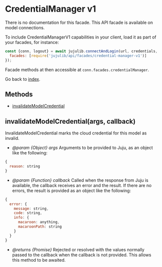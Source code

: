 <!---
NOTE: this file has been generated by the doc command in js-libjuju
on Fri 2018/11/09 14:32:38 UTC. Do not manually edit this file.
--->
# CredentialManager v1

There is no documentation for this facade.
This API facade is available on model connections.

To include CredentialManagerV1 capabilities in your client, load it as
part of your facades, for instance:
```javascript
const {conn, logout} = await jujulib.connectAndLogin(url, credentials, {
  facades: [require('jujulib/api/facades/credential-manager-v1')]
});
```
Facade methods at then accessible at `conn.facades.credentialManager`.

Go back to [index](index.md).

## Methods
- [invalidateModelCredential](#invalidateModelCredentialargs-callback)

## invalidateModelCredential(args, callback)
InvalidateModelCredential marks the cloud credential for this model as
    invalid.

- *@param {Object} args* Arguments to be provided to Juju, as an object like
  the following:
```javascript
{
  reason: string
}
```
- *@param {Function} callback* Called when the response from Juju is available,
  the callback receives an error and the result. If there are no errors, the
  result is provided as an object like the following:
```javascript
{
  error: {
    message: string,
    code: string,
    info: {
      macaroon: anything,
      macaroonPath: string
    }
  }
}
```
- *@returns {Promise}* Rejected or resolved with the values normally passed to
  the callback when the callback is not provided.
  This allows this method to be awaited.